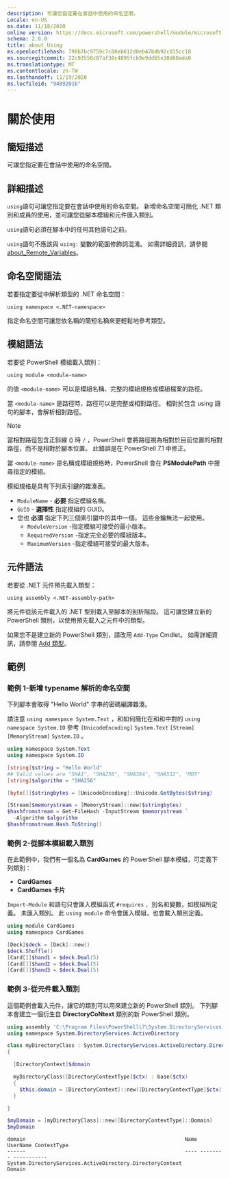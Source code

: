 ```yaml
---
description: 可讓您指定要在會話中使用的命名空間。
Locale: en-US
ms.date: 11/18/2020
online version: https://docs.microsoft.com/powershell/module/microsoft.powershell.core/about/about_using?view=powershell-7&WT.mc_id=ps-gethelp
schema: 2.0.0
title: about_Using
ms.openlocfilehash: 798b7bc9759c7c88eb612d0eb47bdb92c015cc18
ms.sourcegitcommit: 22c93550c87af30c4895fcb9e9dd65e30d60ada0
ms.translationtype: MT
ms.contentlocale: zh-TW
ms.lasthandoff: 11/19/2020
ms.locfileid: "94892016"
---
```

# <a name="about-using"></a>關於使用

## <a name="short-description"></a>簡短描述
可讓您指定要在會話中使用的命名空間。

## <a name="long-description"></a>詳細描述

`using`語句可讓您指定要在會話中使用的命名空間。 新增命名空間可簡化 .NET 類別和成員的使用，並可讓您從腳本模組和元件匯入類別。

`using`語句必須在腳本中的任何其他語句之前。

`using`語句不應該與 `using:` 變數的範圍修飾詞混淆。 如需詳細資訊，請參閱 [about_Remote_Variables](about_Remote_Variables.md)。

## <a name="namespace-syntax"></a>命名空間語法

若要指定要從中解析類型的 .NET 命名空間：

```
using namespace <.NET-namespace>
```

指定命名空間可讓您依名稱的簡短名稱來更輕鬆地參考類型。

## <a name="module-syntax"></a>模組語法

若要從 PowerShell 模組載入類別：

```
using module <module-name>
```

的值 `<module-name>` 可以是模組名稱、完整的模組規格或模組檔案的路徑。

當 `<module-name>` 是路徑時，路徑可以是完整或相對路徑。 相對於包含 using 語句的腳本，會解析相對路徑。

> [!NOTE]
> 當相對路徑包含正斜線 () 時 `/` ，PowerShell 會將路徑視為相對於目前位置的相對路徑，而不是相對於腳本位置。 此錯誤是在 PowerShell 7.1 中修正。

當 `<module-name>` 是名稱或模組規格時，PowerShell 會在 **PSModulePath** 中搜尋指定的模組。

模組規格是具有下列索引鍵的雜湊表。

- `ModuleName` - **必要** 指定模組名稱。
- `GUID` - **選擇性** 指定模組的 GUID。
- 您也 **必須** 指定下列三個索引鍵中的其中一個。 這些金鑰無法一起使用。
  - `ModuleVersion` -指定模組可接受的最小版本。
  - `RequiredVersion` -指定完全必要的模組版本。
  - `MaximumVersion` -指定模組可接受的最大版本。

## <a name="assembly-syntax"></a>元件語法

若要從 .NET 元件預先載入類型：

```
using assembly <.NET-assembly-path>
```

將元件從該元件載入的 .NET 型別載入至腳本的剖析階段。 這可讓您建立新的 PowerShell 類別，以使用預先載入之元件中的類型。

如果您不是建立新的 PowerShell 類別，請改用 `Add-Type` Cmdlet。 如需詳細資訊，請參閱 [Add 類型](xref:Microsoft.PowerShell.Utility.Add-Type)。

## <a name="examples"></a>範例

### <a name="example-1---add-namespaces-for-typename-resolution"></a>範例 1-新增 typename 解析的命名空間

下列腳本會取得 "Hello World" 字串的密碼編譯雜湊。

請注意 `using namespace System.Text` ，和如何簡化在和和中對的 `using namespace System.IO` 參考 `[UnicodeEncoding]` `System.Text` `[Stream]` `[MemoryStream]` `System.IO` 。

```powershell
using namespace System.Text
using namespace System.IO

[string]$string = "Hello World"
## Valid values are "SHA1", "SHA256", "SHA384", "SHA512", "MD5"
[string]$algorithm = "SHA256"

[byte[]]$stringbytes = [UnicodeEncoding]::Unicode.GetBytes($string)

[Stream]$memorystream = [MemoryStream]::new($stringbytes)
$hashfromstream = Get-FileHash -InputStream $memorystream `
  -Algorithm $algorithm
$hashfromstream.Hash.ToString()
```

### <a name="example-2---load-classes-from-a-script-module"></a>範例 2-從腳本模組載入類別

在此範例中，我們有一個名為 **CardGames** 的 PowerShell 腳本模組，可定義下列類別：

- **CardGames**
- **CardGames 卡片**

`Import-Module` 和語句只會匯入模組函式 `#requires` 、別名和變數，如模組所定義。 未匯入類別。 此 `using module` 命令會匯入模組，也會載入類別定義。

```powershell
using module CardGames
using namespace CardGames

[Deck]$deck = [Deck]::new()
$deck.Shuffle()
[Card[]]$hand1 = $deck.Deal(5)
[Card[]]$hand2 = $deck.Deal(5)
[Card[]]$hand3 = $deck.Deal(5)
```

### <a name="example-3---load-classes-from-an-assembly"></a>範例 3-從元件載入類別

這個範例會載入元件，讓它的類別可以用來建立新的 PowerShell 類別。 下列腳本會建立一個衍生自 **DirectoryCoNtext** 類別的新 PowerShell 類別。

```powershell
using assembly 'C:\Program Files\PowerShell\7\System.DirectoryServices.dll'
using namespace System.DirectoryServices.ActiveDirectory

class myDirectoryClass : System.DirectoryServices.ActiveDirectory.DirectoryContext
{

  [DirectoryContext]$domain

  myDirectoryClass([DirectoryContextType]$ctx) : base($ctx)
  {
    $this.domain = [DirectoryContext]::new([DirectoryContextType]$ctx)
  }

}

$myDomain = [myDirectoryClass]::new([DirectoryContextType]::Domain)
$myDomain
```

```Output
domain                                                    Name UserName ContextType
------                                                    ---- -------- -----------
System.DirectoryServices.ActiveDirectory.DirectoryContext                    Domain
```
